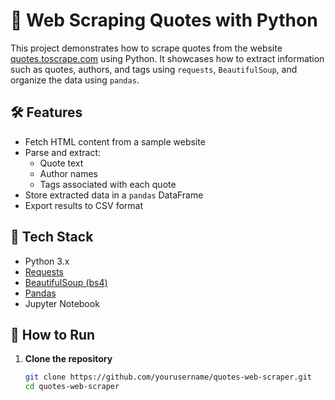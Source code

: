 # 📘 Web Scraping Quotes with Python

This project demonstrates how to scrape quotes from the website [quotes.toscrape.com](https://quotes.toscrape.com/) using Python. It showcases how to extract information such as quotes, authors, and tags using `requests`, `BeautifulSoup`, and organize the data using `pandas`.

## 🛠 Features

- Fetch HTML content from a sample website
- Parse and extract:
  - Quote text
  - Author names
  - Tags associated with each quote
- Store extracted data in a `pandas` DataFrame
- Export results to CSV format

## 🧰 Tech Stack

- Python 3.x
- [Requests](https://docs.python-requests.org/)
- [BeautifulSoup (bs4)](https://www.crummy.com/software/BeautifulSoup/)
- [Pandas](https://pandas.pydata.org/)
- Jupyter Notebook

## 🚀 How to Run

1. **Clone the repository**
   ```bash
   git clone https://github.com/yourusername/quotes-web-scraper.git
   cd quotes-web-scraper

